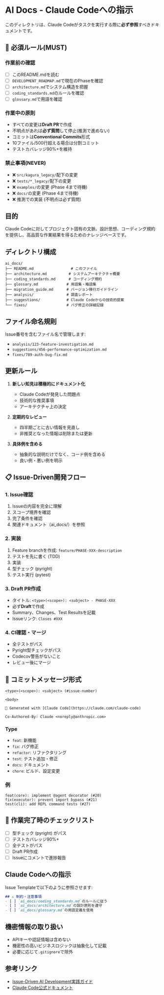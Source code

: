 # AI Docs - Claude Codeへの指示

このディレクトリは、Claude Codeがタスクを実行する際に**必ず参照**すべきドキュメントです。

## 🚨 必須ルール(MUST)

### 作業前の確認
- [ ] このREADME.mdを読む
- [ ] `DEVELOPMENT_ROADMAP.md`で現在のPhaseを確認
- [ ] `architecture.md`でシステム構造を把握
- [ ] `coding_standards.md`のルールを確認
- [ ] `glossary.md`で用語を確認

### 作業中の原則
- すべての変更は**Draft PR**で作成
- 不明点があれば**必ず質問**して停止(推測で進めない)
- コミットは**Conventional Commits**形式
- 10ファイル/500行超える場合は分割コミット
- テストカバレッジ90%+を維持

### 禁止事項(NEVER)
- ❌ `src/kagura_legacy/`配下の変更
- ❌ `tests/*_legacy/`配下の変更
- ❌ `examples/`の変更 (Phase 4まで待機)
- ❌ `docs/`の変更 (Phase 4まで待機)
- ❌ 推測での実装 (不明点は必ず質問)

## 目的

Claude Codeに対してプロジェクト固有の文脈、設計思想、コーディング規約を提供し、高品質な作業結果を得るためのナレッジベースです。

## ディレクトリ構成

```
ai_docs/
├── README.md                 # このファイル
├── architecture.md          # システムアーキテクチャ概要
├── coding_standards.md      # コーディング規約
├── glossary.md             # 用語集・略語集
├── migration_guide.md      # バージョン移行ガイドライン
├── analysis/               # 調査レポート
├── suggestions/            # Claude Codeからの技術的提案
└── fixes/                  # バグ修正の詳細記録
```

## ファイル命名規則

Issue番号を含むファイル名で管理します:

- `analysis/123-feature-investigation.md`
- `suggestions/456-performance-optimization.md`
- `fixes/789-auth-bug-fix.md`

## 更新ルール

1. **新しい知見は積極的にドキュメント化**
   - Claude Codeが発見した問題点
   - 技術的な推奨事項
   - アーキテクチャ上の決定

2. **定期的なレビュー**
   - 四半期ごとに古い情報を見直し
   - 非推奨となった情報は削除または更新

3. **具体例を含める**
   - 抽象的な説明だけでなく、コード例を含める
   - 良い例・悪い例を明示

## 📋 Issue-Driven開発フロー

### 1. Issue確認
1. Issueの内容を完全に理解
2. スコープ境界を確認
3. 完了条件を確認
4. 関連ドキュメント（ai_docs/）を参照

### 2. 実装
1. Feature branchを作成: `feature/PHASE-XXX-description`
2. テストを先に書く (TDD)
3. 実装
4. 型チェック (pyright)
5. テスト実行 (pytest)

### 3. Draft PR作成
- タイトル: `<type>(<scope>): <subject> - PHASE-XXX`
- 必ず**Draft**で作成
- Summary、Changes、Test Resultsを記載
- Issueリンク: `Closes #XXX`

### 4. CI確認・マージ
- 全テストがパス
- Pyright型チェックがパス
- Codecov警告がないこと
- レビュー後にマージ

## 📝 コミットメッセージ形式

```
<type>(<scope>): <subject> (#issue-number)

<body>

🤖 Generated with [Claude Code](https://claude.com/claude-code)

Co-Authored-By: Claude <noreply@anthropic.com>
```

### Type
- `feat`: 新機能
- `fix`: バグ修正
- `refactor`: リファクタリング
- `test`: テスト追加・修正
- `docs`: ドキュメント
- `chore`: ビルド、設定変更

### 例
```
feat(core): implement @agent decorator (#20)
fix(executor): prevent import bypass (#21)
test(cli): add REPL command tests (#27)
```

## 🎯 作業完了時のチェックリスト
- [ ] 型チェック (pyright) がパス
- [ ] テストカバレッジ90%+
- [ ] 全テストがパス
- [ ] Draft PR作成
- [ ] Issueにコメントで進捗報告

## Claude Codeへの指示

Issue Templateで以下のように参照させます:

```markdown
## ⚠️ 制約・注意事項
- [ ] `ai_docs/coding_standards.md`のルールに従う
- [ ] `ai_docs/architecture.md`の設計原則を遵守
- [ ] `ai_docs/glossary.md`の用語定義を使用
```

## 機密情報の取り扱い

- APIキーや認証情報は含めない
- 機密性の高いビジネスロジックは抽象化して記載
- 必要に応じて`.gitignore`で除外

## 参考リンク

- [Issue-Driven AI Development実践ガイド](https://qiita.com/kiyotaman/items/87a5a9ddc88db64f78ac)
- [Claude Code公式ドキュメント](https://docs.claude.com/en/docs/claude-code)
